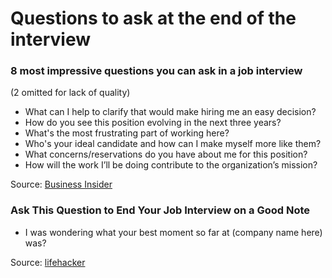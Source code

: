 Questions to ask at the end of the interview
==

### 8 most impressive questions you can ask in a job interview

(2 omitted for lack of quality)

- What can I help to clarify that would make hiring me an easy decision?
- How do you see this position evolving in the next three years?
- What's the most frustrating part of working here?
- Who's your ideal candidate and how can I make myself more like them?
- What concerns/reservations do you have about me for this position?
- How will the work I’ll be doing contribute to the organization’s mission?

Source: [Business Insider](http://www.businessinsider.sg/impressive-job-interview-questions-2015-3/)

### Ask This Question to End Your Job Interview on a Good Note

- I was wondering what your best moment so far at (company name here) was?

Source: [lifehacker](http://lifehacker.com/ask-this-question-to-end-your-job-interview-on-a-good-n-1787624433)
